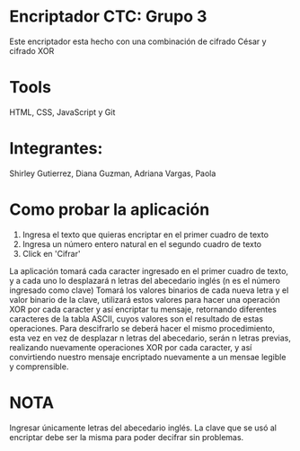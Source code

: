 # Encriptador CTC: Grupo 3

Este encriptador esta hecho con una combinación de cifrado César y cifrado XOR

# Tools

HTML, CSS, JavaScript y Git

# Integrantes:

Shirley Gutierrez,
Diana Guzman,
Adriana Vargas,
Paola

# Como probar la aplicación

1. Ingresa el texto que quieras encriptar en el primer cuadro de texto
2. Ingresa un número entero natural en el segundo cuadro de texto
3. Click en 'Cifrar'

La aplicación tomará cada caracter ingresado en el primer cuadro de texto, y a cada uno lo desplazará n letras del abecedario inglés (n es el número ingresado como clave)
Tomará los valores binarios de cada nueva letra y el valor binario de la clave, utilizará estos valores para hacer una operación XOR por cada caracter y así encriptar tu mensaje, retornando diferentes caracteres de la tabla ASCII, cuyos valores son el resultado de estas operaciones.
Para descifrarlo se deberá hacer el mismo procedimiento, esta vez en vez de desplazar n letras del abecedario, serán n letras previas, realizando nuevamente operaciones XOR por cada caracter, y así convirtiendo nuestro mensaje encriptado nuevamente a un mensae legible y comprensible.

# NOTA

Ingresar únicamente letras del abecedario inglés.
La clave que se usó al encriptar debe ser la misma para poder decifrar sin problemas.
